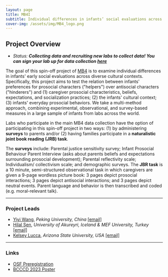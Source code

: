 ```yaml
---
layout: page
title: MB4I
subtitle: Individual differences in infants’ social evaluations across cultures
cover-img: /assets/img/MB4_logo.png
---
```


## Project Overview

* *Status: **Collecting data and recruiting new labs to collect data! You can sign your lab up for data collection [here](https://docs.google.com/forms/d/e/1FAIpQLScUicLDQnkKpFa1UdKL8wrPY-qdq3PfY6NbrlkLXHhK_WK2yg/viewform)***

The goal of this spin-off project of [MB4]({{site.baseurl}}/MB4/) is to examine individual differences in infants' early social evaluations across diverse cultural contexts. Specifically, this project aims to test the relation between infants' preferences for prosocial characters ("helpers") over antisocial characters ("hinderers") and (1) caregiver prosocial characteristics, beliefs, expectations, and socialization practices; (2) the infants' cultural context; (3) infants' everyday prosocial behaviors. We take a multi-method approach, combining experimental, observational, and survey-based measures in a large sample of infants from labs across the world.<br>

Labs who participate in the main MB4 data collection have the option of participating in this spin-off project in two ways: (1) by administering **surveys** to parents and/or (2) having families participate in a **naturalistic joint book reading (JRB) task**. 

The **surveys** include: Parental justice sensitivity survey; Infant Prosocial Behaviour Parent Interview (asks about parents beliefs and expectations surrounding prosocial development); Parental reflectivity scale; Individualism/ collectivism scale; and demographic surveys. The **JBR task** is a 10 minute, semi-structured observational task in which caregivers are given a 9-page wordless picture book: 3 pages depict prosocial interactions; 3 pages depict antisocial interactions; and 3 pages depict neutral events. Parent language and behavior is then transcribed and coded (e.g. moral-relevant talk). 



***
### Project Leads
* [Yiyi Wang](https://scholar.google.com/citations?user=OIjxPSUAAAAJ&hl=en), *Peking University, China* [[email]](mailto:yiyi_wang@pku.edu.cn)
* [Hilal Şen](https://www.unak.is/english/moya/ugla/staff/hilal-sen), *University of Akureyri, Iceland & MEF University, Turkey* [[email]](mailto:senh@mef.edu.tr)
* [Kelsey Lucca](https://isearch.asu.edu/profile/3521043), *Arizona State University, USA* [[email]](mailto:kelsey.lucca@asu.edu)


***
### Links
* [OSF Preregistration](https://doi.org/10.17605/OSF.IO/RAQ4X)
* [BCCCD 2023 Poster](https://osf.io/jp532)